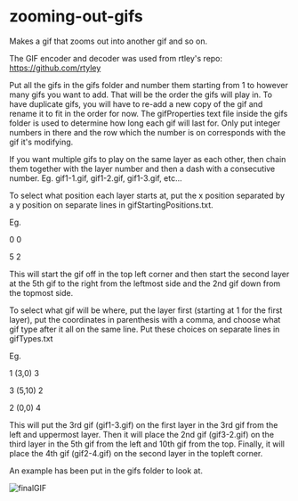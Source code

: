 # zooming-out-gifs
Makes a gif that zooms out into another gif and so on.

The GIF encoder and decoder was used from rtley's repo: https://github.com/rtyley

Put all the gifs in the gifs folder and number them starting from 1 to however many gifs you want to add. That will be the order the gifs will play in. To have duplicate gifs, you will have to re-add a new copy of the gif and rename it to fit in the order for now. The gifProperties text file inside the gifs folder is used to determine how long each gif will last for. Only put integer numbers in there and the row which the number is on corresponds with the gif it's modifying.

If you want multiple gifs to play on the same layer as each other, then chain them together with the layer number and then a dash with a consecutive number. Eg. gif1-1.gif, gif1-2.gif, gif1-3.gif, etc...

To select what position each layer starts at, put the x position separated by a y position on separate lines in gifStartingPositions.txt.

Eg.

0 0

5 2

This will start the gif off in the top left corner and then start the second layer at the 5th gif to the right from the leftmost side and the 2nd gif down from the topmost side.

To select what gif will be where, put the layer first (starting at 1 for the first layer), put the coordinates in parenthesis with a comma, and choose what gif type after it all on the same line. Put these choices on separate lines in gifTypes.txt

Eg.

1 (3,0) 3

3 (5,10) 2

2 (0,0) 4

This will put the 3rd gif (gif1-3.gif) on the first layer in the 3rd gif from the left and uppermost layer. Then it will place the 2nd gif (gif3-2.gif) on the third layer in the 5th gif from the left and 10th gif from the top. Finally, it will place the 4th gif (gif2-4.gif) on the second layer in the topleft corner.

An example has been put in the gifs folder to look at.

![finalGIF](https://user-images.githubusercontent.com/37278446/60606500-19297480-9d81-11e9-807d-027aa0612a49.gif)
